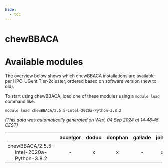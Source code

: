 ```yaml
---
hide:
  - toc
---
```


chewBBACA
=========

# Available modules


The overview below shows which chewBBACA installations are available per HPC-UGent Tier-2cluster, ordered based on software version (new to old).

To start using chewBBACA, load one of these modules using a `module load` command like:

```shell
module load chewBBACA/2.5.5-intel-2020a-Python-3.8.2
```

*(This data was automatically generated on Wed, 04 Sep 2024 at 14:48:45 CEST)*  

| |accelgor|doduo|donphan|gallade|joltik|shinx|skitty|
| :---: | :---: | :---: | :---: | :---: | :---: | :---: | :---: |
|chewBBACA/2.5.5-intel-2020a-Python-3.8.2|-|x|x|-|x|-|x|
